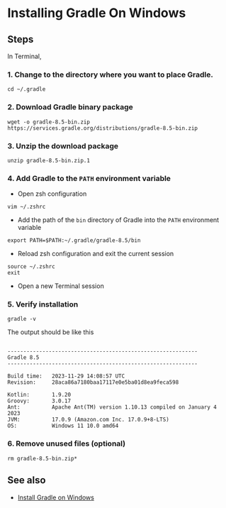 # Installing Gradle On Windows

## Steps

In Terminal,

### 1. Change to the directory where you want to place Gradle.

```shell
cd ~/.gradle
```

### 2. Download Gradle binary package

```shell
wget -o gradle-8.5-bin.zip https://services.gradle.org/distributions/gradle-8.5-bin.zip
```

### 3. Unzip the download package

```shell
unzip gradle-8.5-bin.zip.1
```

### 4. Add Gradle to the `PATH` environment variable

- Open zsh configuration

```shell
vim ~/.zshrc
```

- Add the path of the `bin` directory of Gradle into the `PATH` environment variable

```shell
export PATH=$PATH:~/.gradle/gradle-8.5/bin
```

- Reload zsh configuration and exit the current session

```shell
source ~/.zshrc
exit
```

- Open a new Terminal session

### 5. Verify installation

```shell
gradle -v
```

The output should be like this

```

------------------------------------------------------------
Gradle 8.5
------------------------------------------------------------

Build time:   2023-11-29 14:08:57 UTC
Revision:     28aca86a7180baa17117e0e5ba01d8ea9feca598

Kotlin:       1.9.20
Groovy:       3.0.17
Ant:          Apache Ant(TM) version 1.10.13 compiled on January 4 2023
JVM:          17.0.9 (Amazon.com Inc. 17.0.9+8-LTS)
OS:           Windows 11 10.0 amd64

```

### 6. Remove unused files (optional)

```shell
rm gradle-8.5-bin.zip*
```

## See also

- [Install Gradle on Windows](windows.md)